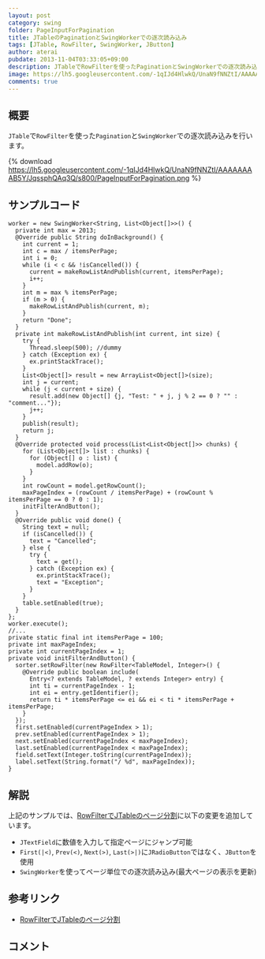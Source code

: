 ```yaml
---
layout: post
category: swing
folder: PageInputForPagination
title: JTableのPaginationとSwingWorkerでの逐次読み込み
tags: [JTable, RowFilter, SwingWorker, JButton]
author: aterai
pubdate: 2013-11-04T03:33:05+09:00
description: JTableでRowFilterを使ったPaginationとSwingWorkerでの逐次読み込みを行います。
image: https://lh5.googleusercontent.com/-1qIJd4HlwkQ/UnaN9fNNZtI/AAAAAAAAB5Y/JqssphQAq3Q/s800/PageInputForPagination.png
comments: true
---
```

## 概要
`JTable`で`RowFilter`を使った`Pagination`と`SwingWorker`での逐次読み込みを行います。

{% download https://lh5.googleusercontent.com/-1qIJd4HlwkQ/UnaN9fNNZtI/AAAAAAAAB5Y/JqssphQAq3Q/s800/PageInputForPagination.png %}

## サンプルコード
<pre class="prettyprint"><code>worker = new SwingWorker&lt;String, List&lt;Object[]&gt;&gt;() {
  private int max = 2013;
  @Override public String doInBackground() {
    int current = 1;
    int c = max / itemsPerPage;
    int i = 0;
    while (i &lt; c &amp;&amp; !isCancelled()) {
      current = makeRowListAndPublish(current, itemsPerPage);
      i++;
    }
    int m = max % itemsPerPage;
    if (m &gt; 0) {
      makeRowListAndPublish(current, m);
    }
    return "Done";
  }
  private int makeRowListAndPublish(int current, int size) {
    try {
      Thread.sleep(500); //dummy
    } catch (Exception ex) {
      ex.printStackTrace();
    }
    List&lt;Object[]&gt; result = new ArrayList&lt;Object[]&gt;(size);
    int j = current;
    while (j &lt; current + size) {
      result.add(new Object[] {j, "Test: " + j, j % 2 == 0 ? "" : "comment..."});
      j++;
    }
    publish(result);
    return j;
  }
  @Override protected void process(List&lt;List&lt;Object[]&gt;&gt; chunks) {
    for (List&lt;Object[]&gt; list : chunks) {
      for (Object[] o : list) {
        model.addRow(o);
      }
    }
    int rowCount = model.getRowCount();
    maxPageIndex = (rowCount / itemsPerPage) + (rowCount % itemsPerPage == 0 ? 0 : 1);
    initFilterAndButton();
  }
  @Override public void done() {
    String text = null;
    if (isCancelled()) {
      text = "Cancelled";
    } else {
      try {
        text = get();
      } catch (Exception ex) {
        ex.printStackTrace();
        text = "Exception";
      }
    }
    table.setEnabled(true);
  }
};
worker.execute();
//...
private static final int itemsPerPage = 100;
private int maxPageIndex;
private int currentPageIndex = 1;
private void initFilterAndButton() {
  sorter.setRowFilter(new RowFilter&lt;TableModel, Integer&gt;() {
    @Override public boolean include(
      Entry&lt;? extends TableModel, ? extends Integer&gt; entry) {
      int ti = currentPageIndex - 1;
      int ei = entry.getIdentifier();
      return ti * itemsPerPage &lt;= ei &amp;&amp; ei &lt; ti * itemsPerPage + itemsPerPage;
    }
  });
  first.setEnabled(currentPageIndex &gt; 1);
  prev.setEnabled(currentPageIndex &gt; 1);
  next.setEnabled(currentPageIndex &lt; maxPageIndex);
  last.setEnabled(currentPageIndex &lt; maxPageIndex);
  field.setText(Integer.toString(currentPageIndex));
  label.setText(String.format("/ %d", maxPageIndex));
}
</code></pre>

## 解説
上記のサンプルでは、[RowFilterでJTableのページ分割](http://ateraimemo.com/Swing/TablePagination.html)に以下の変更を追加しています。

- `JTextField`に数値を入力して指定ページにジャンプ可能
- `First(|<)`, `Prev(<)`, `Next(>)`, `Last(>|)`に`JRadioButton`ではなく、`JButton`を使用
- `SwingWorker`を使ってページ単位での逐次読み込み(最大ページの表示を更新)

<!-- dummy comment line for breaking list -->

## 参考リンク
- [RowFilterでJTableのページ分割](http://ateraimemo.com/Swing/TablePagination.html)

<!-- dummy comment line for breaking list -->

## コメント
